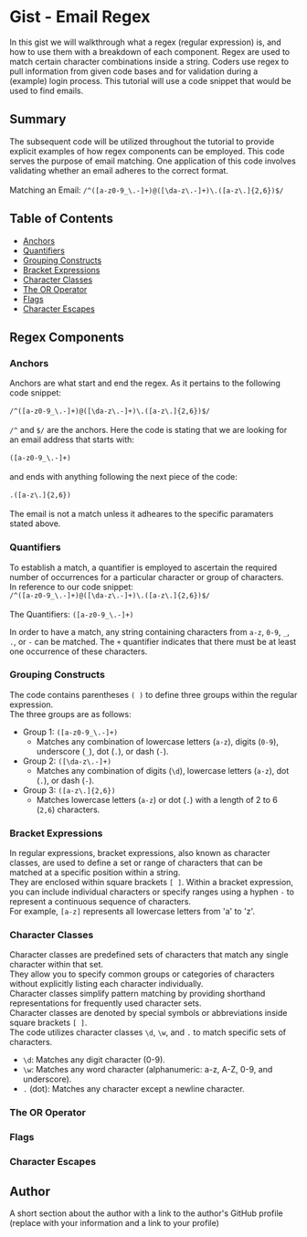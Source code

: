 # Gist - Email Regex

In this gist we will walkthrough what a regex (regular expression) is, and how to use them with a breakdown of each component. Regex are used to match certain character combinations inside a string. Coders use regex to pull information from given code bases and for validation during a (example) login process. This tutorial will use a code snippet that would be used to find emails.

## Summary

The subsequent code will be utilized throughout the tutorial to provide explicit examples of how regex components can be employed. This code serves the purpose of email matching. One application of this code involves validating whether an email adheres to the correct format.
<br><br>
Matching an Email: `/^([a-z0-9_\.-]+)@([\da-z\.-]+)\.([a-z\.]{2,6})$/`

## Table of Contents

- [Anchors](#anchors)
- [Quantifiers](#quantifiers)
- [Grouping Constructs](#grouping-constructs)
- [Bracket Expressions](#bracket-expressions)
- [Character Classes](#character-classes)
- [The OR Operator](#the-or-operator)
- [Flags](#flags)
- [Character Escapes](#character-escapes)

## Regex Components

### Anchors

Anchors are what start and end the regex. As it pertains to the following code snippet:<br><br>
`/^([a-z0-9_\.-]+)@([\da-z\.-]+)\.([a-z\.]{2,6})$/` <br><br>
`/^` and `$/` are the anchors. Here the code is stating that we are looking for an email address that starts with: <br><br>
`([a-z0-9_\.-]+)` <br><br>
and ends with anything following the next piece of the code: <br><br>
`.([a-z\.]{2,6})` <br><br>
The email is not a match unless it adheares to the specific paramaters stated above.

### Quantifiers
To establish a match, a quantifier is employed to ascertain the required number of occurrences for a particular character or group of characters.<br>
In reference to our code snippet:<br>
`/^([a-z0-9_\.-]+)@([\da-z\.-]+)\.([a-z\.]{2,6})$/` <br><br>
The Quantifiers:
`([a-z0-9_\.-]+)` <br>

In order to have a match, any string containing characters from `a-z`, `0-9`, `_`, `.`, or `-` can be matched. The `+` quantifier indicates that there must be at least one occurrence of these characters.

### Grouping Constructs
The code contains parentheses `( )` to define three groups within the regular expression.<br>
The three groups are as follows: <br>

* Group 1: `([a-z0-9_\.-]+)`
    * Matches any combination of lowercase letters (`a-z`), digits (`0-9`), underscore (`_`), dot (`.`), or dash (`-`).
* Group 2: `([\da-z\.-]+)`
    * Matches any combination of digits (`\d`), lowercase letters (`a-z`), dot (`.`), or dash (`-`).
* Group 3: `([a-z\.]{2,6})`
    * Matches lowercase letters (`a-z`) or dot (`.`) with a length of 2 to 6 (`2,6`) characters.

### Bracket Expressions
In regular expressions, bracket expressions, also known as character classes, are used to define a set or range of characters that can be matched at a specific position within a string. <br> They are enclosed within square brackets `[ ]`.
Within a bracket expression, you can include individual characters or specify ranges using a hyphen `-` to represent a continuous sequence of characters.<br> For example, `[a-z]` represents all lowercase letters from 'a' to 'z'.

### Character Classes
Character classes are predefined sets of characters that match any single character within that set. <br>
They allow you to specify common groups or categories of characters without explicitly listing each character individually.<br>
Character classes simplify pattern matching by providing shorthand representations for frequently used character sets.<br>
Character classes are denoted by special symbols or abbreviations inside square brackets `[ ]`. <br>
The code utilizes character classes `\d`, `\w`, and `.` to match specific sets of characters.
* `\d`: Matches any digit character (0-9).
* `\w`: Matches any word character (alphanumeric: a-z, A-Z, 0-9, and underscore).
* `.` (dot): Matches any character except a newline character.

### The OR Operator

### Flags

### Character Escapes

## Author

A short section about the author with a link to the author's GitHub profile (replace with your information and a link to your profile)
